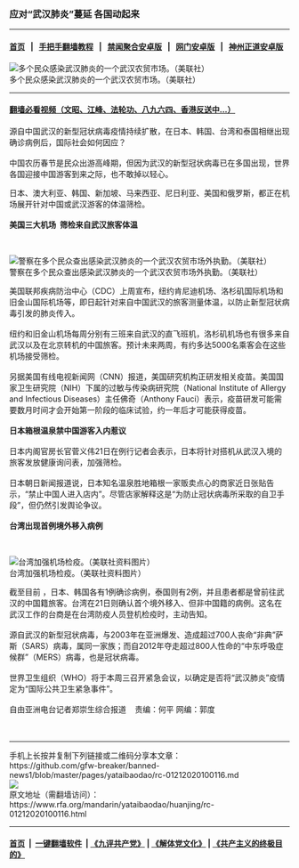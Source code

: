 ### 应对“武汉肺炎”蔓延   各国动起来
------------------------

#### [首页](https://github.com/gfw-breaker/banned-news1/blob/master/README.md) &nbsp;&nbsp;|&nbsp;&nbsp; [手把手翻墙教程](https://github.com/gfw-breaker/guides/wiki) &nbsp;&nbsp;|&nbsp;&nbsp; [禁闻聚合安卓版](https://github.com/gfw-breaker/bn-android) &nbsp;&nbsp;|&nbsp;&nbsp; [网门安卓版](https://github.com/oGate2/oGate) &nbsp;&nbsp;|&nbsp;&nbsp; [神州正道安卓版](https://github.com/SzzdOgate/update) 



<div id="headerimg">
 <img alt="多个民众感染武汉肺炎的一个武汉农贸市场。（美联社）" src="https://www.rfa.org/mandarin/yataibaodao/huanjing/rc-01212020100116.html/AP_20021348951984.jpg/@@images/620c1a69-f400-4a67-b225-be05e9727aec.jpeg" title="多个民众感染武汉肺炎的一个武汉农贸市场。（美联社）"/>
 <div id="headerimgcontents">
  <div id="headerimgcaption">
   <span>
    多个民众感染武汉肺炎的一个武汉农贸市场。（美联社）
   </span>
   <!-- zoomattribute -->
  </div>
  <!-- headerimgcaption -->
 </div>
 <!-- headerimagecontents -->
</div>

<hr/>


#### [翻墙必看视频（文昭、江峰、法轮功、八九六四、香港反送中...）](http://167.172.214.107/home.html)

<div id="storytext">
 <div>
  <div class="slot_header">
  </div>
 </div>
 <p>
  源自中国武汉的新型冠状病毒疫情持续扩散，在日本、韩国、台湾和泰国相继出现确诊病例后，国际社会如何因应？
  <br/>
  <br/>
  中国农历春节是民众出游高峰期，但因为武汉的新型冠状病毒已在多国出现，世界各国迎接中国游客到来之际，也不敢掉以轻心。
 </p>
 <p>
 </p>
 <p>
  日本、澳大利亚、韩国、新加坡、马来西亚、尼日利亚、美国和俄罗斯，都正在机场展开针对中国或武汉游客的体温筛检。
  <br/>
  <b>
   <br/>
   美国三大机场  筛检来自武汉旅客体温
  </b>
 </p>
 <p>
  <b>
  </b>
  <br/>
  <div class="image-inline captioned" style="width:1740px;">
   <div style="width:1740px;">
    <img alt="警察在多个民众查出感染武汉肺炎的一个武汉农贸市场外执勤。（美联社）" src="https://www.rfa.org/mandarin/yataibaodao/huanjing/rc-01212020100116.html/AP_20021348968857.jpg" title="警察在多个民众查出感染武汉肺炎的一个武汉农贸市场外执勤。（美联社）"/>
   </div>
   <div class="image-caption">
    <span style="width:1740px;">
     警察在多个民众查出感染武汉肺炎的一个武汉农贸市场外执勤。（美联社）
    </span>
    <span class="copyright">
    </span>
   </div>
  </div>
 </p>
 <p>
  美国联邦疾病防治中心（CDC）上周宣布，纽约肯尼迪机场、洛杉矶国际机场和旧金山国际机场等，即日起针对来自中国武汉的旅客测量体温，以防止新型冠状病毒引发的肺炎传入。
  <br/>
  <br/>
  纽约和旧金山机场每周分别有三班来自武汉的直飞班机，洛杉矶机场也有很多来自武汉以及在北京转机的中国旅客。预计未来两周，有约多达5000名乘客会在这些机场接受筛检。
  <br/>
  <br/>
  另据美国有线电视新闻网（CNN）报道，美国研究机构正研发相关疫苗。美国国家卫生研究院（NIH）下属的过敏与传染病研究院（National Institute of Allergy and Infectious Diseases）主任佛奇（Anthony Fauci）表示，疫苗研发可能需要数月时间才会开始第一阶段的临床试验，约一年后才可能获得疫苗。
  <br/>
  <br/>
  <b>
   日本箱根温泉禁中国游客入内惹议
  </b>
  <br/>
  <br/>
  日本内阁官房长官菅义伟21日在例行记者会表示，日本将针对搭机从武汉入境的旅客发放健康询问表，加强筛检。
  <br/>
  <br/>
  日本朝日新闻报道说，日本知名温泉胜地箱根一家贩卖点心的商家近日张贴告示，“禁止中国人进入店内”。尽管店家解释这是“为防止冠状病毒所采取的自卫手段”，但仍然引发舆论争议。
  <br/>
  <br/>
  <b>
   台湾出现首例境外移入病例
  </b>
 </p>
 <p>
  <b>
  </b>
  <br/>
  <div class="image-inline captioned" style="width:1704px;">
   <div style="width:1704px;">
    <img alt="台湾加强机场检疫。（美联社资料图片）" src="https://www.rfa.org/mandarin/yataibaodao/huanjing/rc-01212020100116.html/AP_65578594851.jpg" title="台湾加强机场检疫。（美联社资料图片）"/>
   </div>
   <div class="image-caption">
    <span style="width:1704px;">
     台湾加强机场检疫。（美联社资料图片）
    </span>
    <span class="copyright">
    </span>
   </div>
  </div>
 </p>
 <p>
  截至目前 ，日本、韩国各有1例确诊病例，泰国则有2例，并且患者都是曾前往武汉的中国籍旅客。台湾在21日则确认首个境外移入、但非中国籍的病例。这名在武汉工作的台商是在台湾防疫人员登机检疫时，主动告知。
  <br/>
  <br/>
  源自武汉的新型冠状病毒，与2003年在亚洲爆发、造成超过700人丧命“非典”萨斯（SARS）病毒，属同一家族；而自2012年夺走超过800人性命的“中东呼吸症候群”（MERS）病毒，也是冠状病毒。
  <br/>
  <br/>
  世界卫生组织（WHO）将于本周三召开紧急会议，以确定是否将“武汉肺炎”疫情定为“国际公共卫生紧急事件”。
  <br/>
  <br/>
  自由亚洲电台记者郑崇生综合报道    责编：何平 网编：郭度
  <br/>
  <br/>
  <br/>
 </p>
</div>

<hr/>
手机上长按并复制下列链接或二维码分享本文章：<br/>
https://github.com/gfw-breaker/banned-news1/blob/master/pages/yataibaodao/rc-01212020100116.md <br/>
<a href='https://github.com/gfw-breaker/banned-news1/blob/master/pages/yataibaodao/rc-01212020100116.md'><img src='https://github.com/gfw-breaker/banned-news1/blob/master/pages/yataibaodao/rc-01212020100116.md.png'/></a> <br/>
原文地址（需翻墙访问）：https://www.rfa.org/mandarin/yataibaodao/huanjing/rc-01212020100116.html


------------------------
#### [首页](https://github.com/gfw-breaker/banned-news1/blob/master/README.md) &nbsp;|&nbsp; [一键翻墙软件](https://github.com/gfw-breaker/nogfw/blob/master/README.md) &nbsp;| [《九评共产党》](https://github.com/gfw-breaker/9ping.md/blob/master/README.md#九评之一评共产党是什么) | [《解体党文化》](https://github.com/gfw-breaker/jtdwh.md/blob/master/README.md) | [《共产主义的终极目的》](https://github.com/gfw-breaker/gczydzjmd.md/blob/master/README.md)


<img src='http://gfw-breaker.win/banned-news/pages/yataibaodao/rc-01212020100116.md' width='0px' height='0px'/>